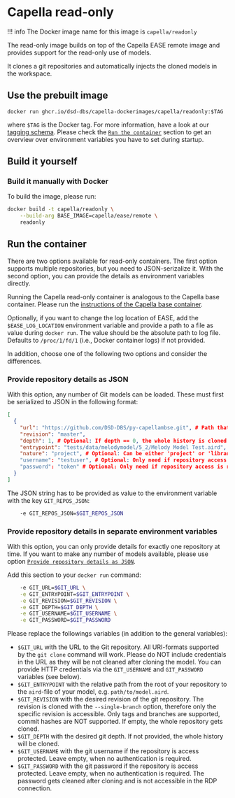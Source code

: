 <!--
 ~ SPDX-FileCopyrightText: Copyright DB Netz AG and the capella-collab-manager contributors
 ~ SPDX-License-Identifier: Apache-2.0
 -->

# Capella read-only

<!-- prettier-ignore -->
!!! info
    The Docker image name for this image is `capella/readonly`

The read-only image builds on top of the Capella EASE remote image and provides support for the read-only use of models.

It clones a git repositories and automatically injects the cloned models in the workspace.

## Use the prebuilt image

```
docker run ghcr.io/dsd-dbs/capella-dockerimages/capella/readonly:$TAG
```

where `$TAG` is the Docker tag. For more information, have a look at our [tagging schema](introduction.md#tagging-schema-for-prebuilt-images).
Please check the [`Run the container`](#run-the-container) section to get an overview over environment variables you have to set during startup.

## Build it yourself

### Build it manually with Docker

To build the image, please run:

```zsh
docker build -t capella/readonly \
    --build-arg BASE_IMAGE=capella/ease/remote \
    readonly
```

## Run the container

There are two options available for read-only containers.
The first option supports multiple repositories, but you need to JSON-serizalize it.
With the second option, you can provide the details as environment variables directly.

Running the Capella read-only container is analogous to the Capella base container. Please run the [instructions of the Capella base container](../base.md#run-the-container).

Optionally, if you want to change the log location of EASE, add the `$EASE_LOG_LOCATION` environment variable and provide a path to a file as value during `docker run`. The value should be the absolute path to log file. Defaults to `/proc/1/fd/1` (i.e., Docker container logs) if not provided.

In addition, choose one of the following two options and consider the differences.

### Provide repository details as JSON

With this option, any number of Git models can be loaded.
These must first be serialized to JSON in the following format:

```json
[
  {
    "url": "https://github.com/DSD-DBS/py-capellambse.git", # Path that is used by 'git clone'
    "revision": "master",
    "depth": 1, # Optional: If depth == 0, the whole history is cloned. Defaults to 0
    "entrypoint": "tests/data/melodymodel/5_2/Melody Model Test.aird", # Path to the aird file, starting from the root of the repository
    "nature": "project", # Optional: Can be either 'project' or 'library'. Defaults to 'project'
    "username": "testuser", # Optional: Only need if repository access is restricted
    "password": "token" # Optional: Only need if repository access is restricted
  }
]
```

The JSON string has to be provided as value to the environment variable with the key `GIT_REPOS_JSON`:

```zsh
    -e GIT_REPOS_JSON=$GIT_REPOS_JSON
```

### Provide repository details in separate environment variables

With this option, you can only provide details for exactly one repository at time.
If you want to make any number of models available, please use option [`Provide repository details as JSON`](#provide-repository-details-as-json).

Add this section to your `docker run` command:

```zsh
    -e GIT_URL=$GIT_URL \
    -e GIT_ENTRYPOINT=$GIT_ENTRYPOINT \
    -e GIT_REVISION=$GIT_REVISION \
    -e GIT_DEPTH=$GIT_DEPTH \
    -e GIT_USERNAME=$GIT_USERNAME \
    -e GIT_PASSWORD=$GIT_PASSWORD
```

Please replace the followings variables (in addition to the general variables):

- `$GIT_URL` with the URL to the Git repository. All URI-formats supported by the `git clone` command will work. Please do NOT include credentials in the URL as they will be not cleaned after cloning the model. You can provide HTTP credentials via the `GIT_USERNAME` and `GIT_PASSWORD` variables (see below).
- `$GIT_ENTRYPOINT` with the relative path from the root of your repository to the `aird`-file of your model, e.g. `path/to/model.aird`.
- `$GIT_REVISION` with the desired revision of the git repository. The revision is cloned with the `--single-branch` option, therefore only the specific revision is accessible. Only tags and branches are supported, commit hashes are NOT supported. If empty, the whole repository gets cloned.
- `$GIT_DEPTH` with the desired git depth. If not provided, the whole history will be cloned.
- `$GIT_USERNAME` with the git username if the repository is access protected. Leave empty, when no authentication is required.
- `$GIT_PASSWORD` with the git password if the repository is access protected. Leave empty, when no authentication is required. The password gets cleaned after cloning and is not accessible in the RDP connection.
